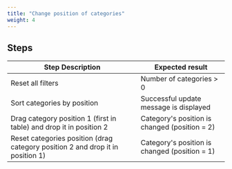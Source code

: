 ```yaml
---
title: "Change position of categories"
weight: 4
---
```

## Steps
| Step Description | Expected result |
| ----- | ----- |
| Reset all filters | Number of categories > 0 |
| Sort categories by position | Successful update message is displayed |
| Drag category position 1 (first in table) and drop it in position 2 | Category's position is changed (position = 2) |
| Reset categories position (drag category position 2 and drop it in position 1) | Category's position is changed (position = 1) |

